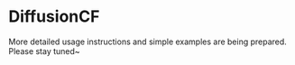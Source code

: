 # DiffusionCF

More detailed usage instructions and simple examples are being prepared. Please stay tuned~
